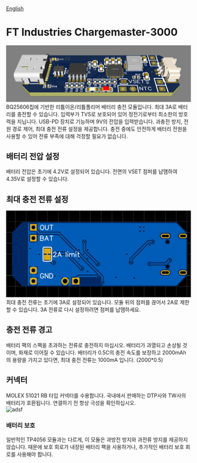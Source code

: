 [English](https://github.com/FTIndustries/chargemaster-3000)
# FT Industries Chargemaster-3000
![preview](https://github.com/FTIndustries/chargemaster-3000/blob/main/3dpreview.png?raw=true)\
BQ25606칩에 기반한 리튬이온/리튬폴리머 배터리 충전 모듈입니다. 최대 3A로 배터리를 충전할 수 있습니다. 입력부가 TVS로 보호되어 있어 정전기로부터 최소한의 방호력을 지닙니다. USB-PD 장치로 기능하며 9V의 전압을 입력받습니다. 과충전 방지, 전원 경로 제어, 최대 충전 전류 설정을 제공합니다. 충전 중에도 안전하게 배터리 전원을 사용할 수 있어 전류 부족에 대해 걱정할 필요가 없습니다.
## 배터리 전압 설정
배터리 전압은 초기에 4.2V로 설정되어 있습니다. 전면의 VSET 점퍼를 납땜하여 4.35V로 설정할 수 있습니다.
## 최대 충전 전류 설정
![backpreview](https://github.com/FTIndustries/chargemaster-3000/blob/main/pcbbackpreview.png?raw=true)\
최대 충전 전류는 초기에 3A로 설정되어 있습니다. 모듈 뒤의 점퍼를 끊어서 2A로 제한할 수 있습니다. 3A 전류로 다시 설정하려면 점퍼를 납땜하세요.
## 충전 전류 경고
배터리 팩의 스펙을 초과하는 전류로 충전하지 마십시오. 배터리가 과열되고 손상될 것이며, 화재로 이어질 수 있습니다. 배터리가 0.5C의 충전 속도를 보장하고 2000mAh의 용량을 가지고 있다면, 최대 충전 전류는 1000mA 입니다. (2000*0.5)
## 커넥터
MOLEX 51021 RB 타입 커넥터를 수용합니다. 국내에서 판매하는 DTP사와 TW사의 배터리가 호환됩니다. 연결하기 전 항상 극성을 확인하십시오.\
![adsf](https://github.com/FTIndustries/chargemaster-500/assets/47267045/8cbb29fd-9ee4-4e2c-87f2-7d67e7da962e)
### 배터리 보호
일반적인 TP4056 모듈과는 다르게, 이 모듈은 과방전 방지와 과전류 방지를 제공하지 않습니다. 때문에 보호 회로가 내장된 배터리 팩을 사용하거나, 추가적인 배터리 보호 회로를 사용해야 합니다.
